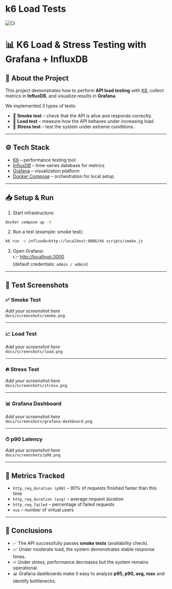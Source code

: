 # k6 Load Tests

![CI](https://github.com/AvramenkoDmitry/k6-load-tests/actions/workflows/ci.yml/badge.svg)

# 📊 K6 Load & Stress Testing with Grafana + InfluxDB

## 🚀 About the Project

This project demonstrates how to perform **API load testing** with [K6](https://k6.io/), collect metrics in **InfluxDB**, and visualize results in **Grafana**.

We implemented 3 types of tests:

- 🔹 **Smoke test** – check that the API is alive and responds correctly.
- 🔹 **Load test** – measure how the API behaves under increasing load.
- 🔹 **Stress test** – test the system under extreme conditions.

---

## ⚙️ Tech Stack

- [K6](https://k6.io/) – performance testing tool
- [InfluxDB](https://www.influxdata.com/) – time-series database for metrics
- [Grafana](https://grafana.com/) – visualization platform
- [Docker Compose](https://docs.docker.com/compose/) – orchestration for local setup

---

## 📥 Setup & Run

1. Start infrastructure:

```bash
docker compose up -d
```

2. Run a test (example: smoke test):

```bash
k6 run -o influxdb=http://localhost:8086/k6 scripts/smoke.js
```

3. Open Grafana:  
   👉 [http://localhost:3000](http://localhost:3000)  
   (default credentials: `admin / admin`)

---

## 🧪 Test Screenshots

### ✅ Smoke Test

_Add your screenshot here_  
`docs/screenshots/smoke.png`

---

### 📈 Load Test

_Add your screenshot here_  
`docs/screenshots/load.png`

---

### 🔥 Stress Test

_Add your screenshot here_  
`docs/screenshots/stress.png`

---

### 📊 Grafana Dashboard

_Add your screenshot here_  
`docs/screenshots/grafana-dashboard.png`

---

### ⏱ p90 Latency

_Add your screenshot here_  
`docs/screenshots/p90.png`

---

## 📌 Metrics Tracked

- `http_req_duration (p90)` – 90% of requests finished faster than this time
- `http_req_duration (avg)` – average request duration
- `http_req_failed` – percentage of failed requests
- `vus` – number of virtual users

---

## 🏁 Conclusions

- ✅ The API successfully passes **smoke tests** (availability check).
- 📈 Under moderate load, the system demonstrates stable response times.
- 🔥 Under stress, performance decreases but the system remains operational.
- 📊 Grafana dashboards make it easy to analyze **p95, p90, avg, max** and identify bottlenecks.
